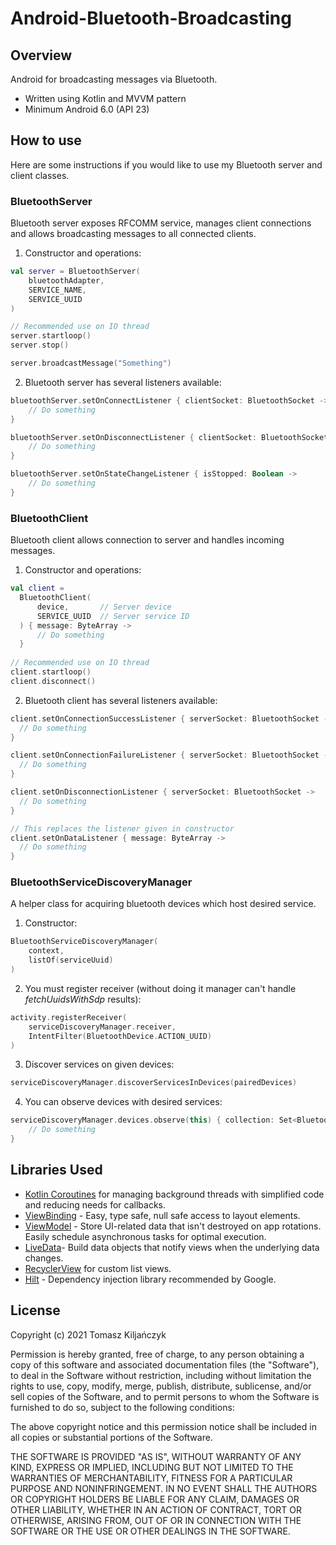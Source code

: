 # Android-Bluetooth-Broadcasting

## Overview

Android for broadcasting messages via Bluetooth.
* Written using Kotlin and MVVM pattern
* Minimum Android 6.0 (API 23)

## How to use
Here are some instructions if you would like to use my Bluetooth server and client classes.

### BluetoothServer
Bluetooth server exposes RFCOMM service, manages client connections and allows broadcasting messages to all connected clients.

1. Constructor and operations:
``` kotlin
val server = BluetoothServer(
    bluetoothAdapter,
    SERVICE_NAME,
    SERVICE_UUID
)

// Recommended use on IO thread
server.startloop()
server.stop()

server.broadcastMessage("Something")
```
2. Bluetooth server has several listeners available:
``` kotlin
bluetoothServer.setOnConnectListener { clientSocket: BluetoothSocket ->
    // Do something
}

bluetoothServer.setOnDisconnectListener { clientSocket: BluetoothSocket ->
    // Do something
}

bluetoothServer.setOnStateChangeListener { isStopped: Boolean ->
    // Do something
}
```

### BluetoothClient
Bluetooth client allows connection to server and handles incoming messages.

1. Constructor and operations:
``` kotlin
val client =
  BluetoothClient(
      device,       // Server device
      SERVICE_UUID  // Server service ID
  ) { message: ByteArray ->
      // Do something
  }
  
// Recommended use on IO thread
client.startloop()
client.disconnect()

```
2. Bluetooth client has several listeners available:
``` kotlin
client.setOnConnectionSuccessListener { serverSocket: BluetoothSocket ->
  // Do something
}

client.setOnConnectionFailureListener { serverSocket: BluetoothSocket ->
  // Do something
}

client.setOnDisconnectionListener { serverSocket: BluetoothSocket ->
  // Do something
}

// This replaces the listener given in constructor
client.setOnDataListener { message: ByteArray ->
  // Do something
}
```


### BluetoothServiceDiscoveryManager
A helper class for acquiring bluetooth devices which host desired service.

1. Constructor:
``` kotlin
BluetoothServiceDiscoveryManager(
    context,
    listOf(serviceUuid)
)
```
2. You must register receiver (without doing it manager can't handle *fetchUuidsWithSdp* results):
``` kotlin
activity.registerReceiver(
    serviceDiscoveryManager.receiver,
    IntentFilter(BluetoothDevice.ACTION_UUID)
)
```
3. Discover services on given devices:
``` kotlin
serviceDiscoveryManager.discoverServicesInDevices(pairedDevices)
```
4. You can observe devices with desired services:
``` kotlin
serviceDiscoveryManager.devices.observe(this) { collection: Set<BluetoothDevice> ->
    // Do something
}
```

## Libraries Used
* [Kotlin Coroutines](https://kotlinlang.org/docs/coroutines-overview.html) for managing background threads with simplified code and reducing needs for callbacks.
* [ViewBinding](https://developer.android.com/topic/libraries/view-binding) - Easy, type safe, null safe access to layout elements.
* [ViewModel](https://developer.android.com/topic/libraries/architecture/viewmodel) - Store UI-related data that isn't destroyed on app rotations. Easily schedule asynchronous tasks for optimal execution.
* [LiveData](https://developer.android.com/topic/libraries/architecture/livedata)- Build data objects that notify views when the underlying data changes.
* [RecyclerView](https://developer.android.com/guide/topics/ui/layout/recyclerview?gclsrc=aw.ds&gclid=CjwKCAjwrPCGBhALEiwAUl9X03wCNk7bhvoxs_okW86jFVgc92QelSerqKyYmfEM54CbHOsKc3tYyxoCgRcQAvD_BwE) for custom list views.
* [Hilt](https://developer.android.com/training/dependency-injection/hilt-android) - Dependency injection library recommended by Google.

## License
Copyright (c) 2021 Tomasz Kiljańczyk

Permission is hereby granted, free of charge, to any person obtaining a copy
of this software and associated documentation files (the "Software"), to deal
in the Software without restriction, including without limitation the rights
to use, copy, modify, merge, publish, distribute, sublicense, and/or sell
copies of the Software, and to permit persons to whom the Software is
furnished to do so, subject to the following conditions:

The above copyright notice and this permission notice shall be included in all
copies or substantial portions of the Software.

THE SOFTWARE IS PROVIDED "AS IS", WITHOUT WARRANTY OF ANY KIND, EXPRESS OR
IMPLIED, INCLUDING BUT NOT LIMITED TO THE WARRANTIES OF MERCHANTABILITY,
FITNESS FOR A PARTICULAR PURPOSE AND NONINFRINGEMENT. IN NO EVENT SHALL THE
AUTHORS OR COPYRIGHT HOLDERS BE LIABLE FOR ANY CLAIM, DAMAGES OR OTHER
LIABILITY, WHETHER IN AN ACTION OF CONTRACT, TORT OR OTHERWISE, ARISING FROM,
OUT OF OR IN CONNECTION WITH THE SOFTWARE OR THE USE OR OTHER DEALINGS IN THE
SOFTWARE.
